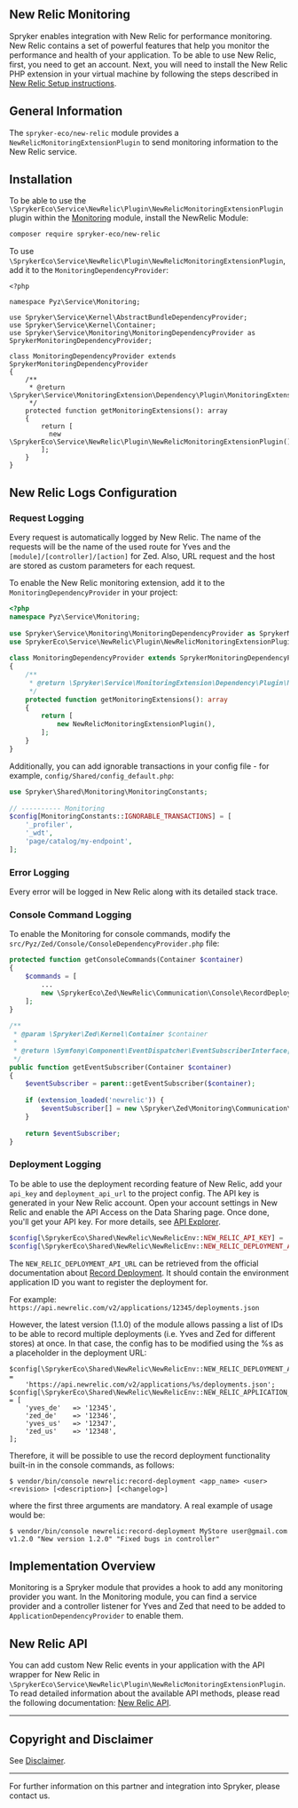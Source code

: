 ## New Relic Monitoring

Spryker enables integration with New Relic for performance monitoring. New Relic contains a set of powerful features that help you monitor the performance and health of your application. To be able to use New Relic, first, you need to get an account. Next, you will need to install the New Relic PHP extension in your virtual machine by following the steps described in [New Relic Setup instructions](https://rpm.newrelic.com/accounts/1131235/applications/setup).

## General Information

The `spryker-eco/new-relic` module provides a `NewRelicMonitoringExtensionPlugin` to send monitoring information to the New Relic service.

## Installation

To be able to use the `\SprykerEco\Service\NewRelic\Plugin\NewRelicMonitoringExtensionPlugin` plugin within the [Monitoring](https://github.com/spryker/monitoring) module, install the NewRelic Module:

```bash
composer require spryker-eco/new-relic
```
To use `\SprykerEco\Service\NewRelic\Plugin\NewRelicMonitoringExtensionPlugin`, add it to the `MonitoringDependencyProvider`:

```
<?php

namespace Pyz\Service\Monitoring;

use Spryker\Service\Kernel\AbstractBundleDependencyProvider;
use Spryker\Service\Kernel\Container;
use Spryker\Service\Monitoring\MonitoringDependencyProvider as SprykerMonitoringDependencyProvider;

class MonitoringDependencyProvider extends SprykerMonitoringDependencyProvider
{
    /**
     * @return \Spryker\Service\MonitoringExtension\Dependency\Plugin\MonitoringExtensionPluginInterface[]
     */
    protected function getMonitoringExtensions(): array
    {
        return [
          new \SprykerEco\Service\NewRelic\Plugin\NewRelicMonitoringExtensionPlugin(),
        ];
    }
}
```


## New Relic Logs Configuration

### Request Logging

Every request is automatically logged by New Relic. The name of the requests will be the name of the used route for Yves and the `[module]/[controller]/[action]` for Zed. Also, URL request and the host are stored as custom parameters for each request.

To enable the New Relic monitoring extension, add it to the `MonitoringDependencyProvider` in your project:

```php
<?php
namespace Pyz\Service\Monitoring;
                          
use Spryker\Service\Monitoring\MonitoringDependencyProvider as SprykerMonitoringDependencyProvider;
use SprykerEco\Service\NewRelic\Plugin\NewRelicMonitoringExtensionPlugin;
                          
class MonitoringDependencyProvider extends SprykerMonitoringDependencyProvider
{
    /**
     * @return \Spryker\Service\MonitoringExtension\Dependency\Plugin\MonitoringExtensionPluginInterface[]
     */
    protected function getMonitoringExtensions(): array
    {
        return [
            new NewRelicMonitoringExtensionPlugin(),
        ];
    }
}
```

Additionally, you can add ignorable transactions in your config file - for example, `config/Shared/config_default.php`:

```php
use Spryker\Shared\Monitoring\MonitoringConstants;
 
// ---------- Monitoring
$config[MonitoringConstants::IGNORABLE_TRANSACTIONS] = [
    '_profiler',
    '_wdt',
    'page/catalog/my-endpoint',
];
```

### Error Logging

Every error will be logged in New Relic along with its detailed stack trace.

### Console Command Logging

To enable the Monitoring for console commands, modify the `src/Pyz/Zed/Console/ConsoleDependencyProvider.php` file:

```php
protected function getConsoleCommands(Container $container)
{
    $commands = [
        ...
        new \SprykerEco\Zed\NewRelic\Communication\Console\RecordDeploymentConsole(),
    ];
}
 
/**
 * @param \Spryker\Zed\Kernel\Container $container
 *
 * @return \Symfony\Component\EventDispatcher\EventSubscriberInterface[]
 */
public function getEventSubscriber(Container $container)
{
    $eventSubscriber = parent::getEventSubscriber($container);
 
    if (extension_loaded('newrelic')) {
        $eventSubscriber[] = new \Spryker\Zed\Monitoring\Communication\Plugin\MonitoringConsolePlugin();
    }
 
    return $eventSubscriber;
}
```

### Deployment Logging

To be able to use the deployment recording feature of New Relic, add your `api_key` and `deployment_api_url` to the project config. The API key is generated in your New Relic account. Open your account settings in New Relic and enable the API Access on the Data Sharing page. Once done, you'll get your API key. For more details, see [API Explorer](https://rpm.newrelic.com/api/explore).

```php
$config[\SprykerEco\Shared\NewRelic\NewRelicEnv::NEW_RELIC_API_KEY] = 'YOUR_API_KEY';
$config[\SprykerEco\Shared\NewRelic\NewRelicEnv::NEW_RELIC_DEPLOYMENT_API_URL] = 'NEW_RELIC_DEPLOYMENT_API_URL';
```

The `NEW_RELIC_DEPLOYMENT_API_URL` can be retrieved from the official documentation about [Record Deployment](https://docs.newrelic.com/docs/apm/new-relic-apm/maintenance/record-deployments). It should contain the environment application ID you want to register the deployment for.

For example: `https://api.newrelic.com/v2/applications/12345/deployments.json`

However, the latest version (1.1.0)  of the module allows passing a list of IDs to be able to record multiple deployments (i.e. Yves and Zed for different stores) at once. In that case, the config has to be modified using the %s as a placeholder in the deployment URL:

```
$config[\SprykerEco\Shared\NewRelic\NewRelicEnv::NEW_RELIC_DEPLOYMENT_API_URL] =
    'https://api.newrelic.com/v2/applications/%s/deployments.json';
$config[\SprykerEco\Shared\NewRelic\NewRelicEnv::NEW_RELIC_APPLICATION_ID_ARRAY] = [
    'yves_de'   => '12345',
    'zed_de'    => '12346',
    'yves_us'   => '12347',
    'zed_us'    => '12348',
];
```
Therefore, it will be possible to use the record deployment functionality built-in in the console commands, as follows:

```
$ vendor/bin/console newrelic:record-deployment <app_name> <user> <revision> [<description>] [<changelog>]
```

where the first three arguments are mandatory. A real example of usage would be:

```
$ vendor/bin/console newrelic:record-deployment MyStore user@gmail.com v1.2.0 "New version 1.2.0" "Fixed bugs in controller"
```

## Implementation Overview

Monitoring is a Spryker module that provides a hook to add any monitoring provider you want. In the Monitoring module, you can find a service provider and a controller listener for Yves and Zed that need to be added to  `ApplicationDependencyProvider` to enable them.

## New Relic API

You can add custom New Relic events in your application with the API wrapper for New Relic in `\SprykerEco\Service\NewRelic\Plugin\NewRelicMonitoringExtensionPlugin`. To read detailed information about the available API methods, please read the following documentation: [New Relic API](https://docs.newrelic.com/docs/agents/php-agent/php-agent-api).

---

## Copyright and Disclaimer

See [Disclaimer](https://github.com/spryker/spryker-documentation).

---
For further information on this partner and integration into Spryker, please contact us.

<div class="hubspot-form js-hubspot-form" data-portal-id="2770802" data-form-id="163e11fb-e833-4638-86ae-a2ca4b929a41" id="hubspot-1"></div>